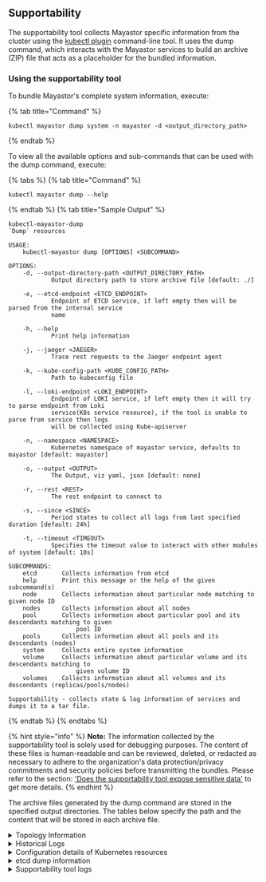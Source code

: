 ## Supportability

The supportability tool collects Mayastor specific information from the cluster using the [kubectl plugin](https://mayastor.gitbook.io/introduction/reference/kubectl-plugin) command-line tool. It uses the dump command, which interacts with the Mayastor services to build an archive (ZIP) file that acts as a placeholder for the bundled information.


### Using the supportability tool

To bundle Mayastor's complete system information, execute:

{% tab title="Command" %}
```text
kubectl mayastor dump system -n mayastor -d <output_directory_path>
```
{% endtab %}

To view all the available options and sub-commands that can be used with the dump command, execute:

{% tabs %}
{% tab title="Command" %}
```text
kubectl mayastor dump --help
```
{% endtab %}
{% tab title="Sample Output" %}
```text
kubectl-mayastor-dump 
`Dump` resources

USAGE:
    kubectl-mayastor dump [OPTIONS] <SUBCOMMAND>

OPTIONS:
    -d, --output-directory-path <OUTPUT_DIRECTORY_PATH>
            Output directory path to store archive file [default: ./]

    -e, --etcd-endpoint <ETCD_ENDPOINT>
            Endpoint of ETCD service, if left empty then will be parsed from the internal service
            name

    -h, --help
            Print help information

    -j, --jaeger <JAEGER>
            Trace rest requests to the Jaeger endpoint agent

    -k, --kube-config-path <KUBE_CONFIG_PATH>
            Path to kubeconfig file

    -l, --loki-endpoint <LOKI_ENDPOINT>
            Endpoint of LOKI service, if left empty then it will try to parse endpoint from Loki
            service(K8s service resource), if the tool is unable to parse from service then logs
            will be collected using Kube-apiserver

    -n, --namespace <NAMESPACE>
            Kubernetes namespace of mayastor service, defaults to mayastor [default: mayastor]

    -o, --output <OUTPUT>
            The Output, viz yaml, json [default: none]

    -r, --rest <REST>
            The rest endpoint to connect to

    -s, --since <SINCE>
            Period states to collect all logs from last specified duration [default: 24h]

    -t, --timeout <TIMEOUT>
            Specifies the timeout value to interact with other modules of system [default: 10s]

SUBCOMMANDS:
    etcd       Collects information from etcd
    help       Print this message or the help of the given subcommand(s)
    node       Collects information about particular node matching to given node ID
    nodes      Collects information about all nodes
    pool       Collects information about particular pool and its descendants matching to given
                   pool ID
    pools      Collects information about all pools and its descendants (nodes)
    system     Collects entire system information
    volume     Collects information about particular volume and its descendants matching to
                   given volume ID
    volumes    Collects information about all volumes and its descendants (replicas/pools/nodes)

Supportability - collects state & log information of services and dumps it to a tar file.
```
{% endtab %}
{% endtabs %}

{% hint style="info" %}
**Note:** The information collected by the supportability tool is solely used for debugging purposes. The content of these files is human-readable and can be reviewed, deleted, or redacted as necessary to adhere to the organization's data protection/privacy commitments and security policies before transmitting the bundles.
Please refer to the section: ['Does the supportability tool expose sensitive data'](https://mayastor.gitbook.io/introduction/v/develop/quickstart/faqs#does-the-supportability-tool-expose-sensitive-data) to get more details.
{% endhint %}


The archive files generated by the dump command are stored in the specified output directories. The tables below specify the path and the content that will be stored in each archive file.


<details>
<summary>Topology Information</summary>
| Folder Path | Mayastor Resource | Node Name |  File Name | Description |
| :--- | :--- | :--- | :--- | :--- |
| ./topology/node | node | node-01 | node-01-topology.json | Topology of node-01(All node topologies will available here) |
| ./topology/pool | pool | pool-01 | pool-01-topology.json | Topology of pool-01 (All pool topologies will available here) |
| ./topology/volume | volume | volume-01 | volume-01-topology.json | Topology information of volume-01 (All volume topologies will available here) |
</details>

<details>
<summary>Historical Logs</summary>
| Folder Path | Host Name(optional) | Component | File Name |
| :--- | :--- | :--- | :--- |
| ./logs/core-agents | - | agent-core | loki-agent-core.log |
| ./logs/rest | - | api-rest | loki-api-rest.log |
| ./logs/csi-controller | - | csi-attacher | loki-csi-attacher.log |
| ./logs/csi-controller | - | csi-controller | loki-csi-controller.log |
| ./logs/csi-controller | - | 	csi-provisioner | loki-csi-provisioner.log |
| ./logs/diskpool-operator | - | operator-diskpool | loki-operator-disk-pool.log |
| ./logs/mayastor| 	node-02 | csi-driver-registrar | node-02-loki-csi-driver-registrar.log |
| ./logs/mayastor | node-01 | csi-node | node-01-loki-csi-node.log |
| ./logs/mayastor | node-01	 | io-engine | node-01-loki-mayastor.log |
| ./logs/blot | node-02 | io-engine | node-02-loki-mayastor.log |
| ./logs/etcd | node-03 | etcd | node-03-loki-etcd.log |
</details> 

<details>
<summary>Configuration details of Kubernetes resources</summary>
| Folder Path | Component | File Name |
| :--- | :--- | :--- |
| ./k8s_resources/configurations/ | agent-core (Deployment) | mayastor-agent-core.yaml |
| ./k8s_resources/configurations/ | api-rest | mayastor-api-rest.yaml |
| ./k8s_resources/configurations/ | csi-controller (Deployment) | mayastor-csi-controller.yaml |
| ./k8s_resources/configurations/ | csi-node(Daemonset) |  mayastor-csi-node.yaml |
| ./k8s_resources/configurations/ | etcd (Statefullset) | mayastor-etcd.yaml |
| ./k8s_resources/configurations/ | loki (Statefullset) | mayastor-loki-yaml |
| ./k8s_resources/configurations/ | operator-diskpool | mayastor-operator-disk-pool.yaml |
| ./k8s_resources/configurations/ | promtail(Daemonset) | mayastor-promtail.yaml |
| ./k8s_resources/configurations/ | io-engine (Daemonset) | io-engine.yaml |
| ./k8s_resources/configurations/ | disk_pools | k8s_diskPools.yaml |
| ./k8s_resources/configurations/ | events | k8s_events.yaml |
| ./k8s_resources/configurations/ | all pods(deployed under the same namespace as Mayastor) | pods.yaml |
</details>

<details>
<summary>etcd dump information</summary>
| Folder Path | Component | File Name |
| :--- | :--- | :--- |
| ./ | etcd | etcd_dump |
</details>

<details>
<summary>Supportability tool logs</summary>
| Folder Path | Component | File Name |
| :--- | :--- | :--- |
| ./ | 	Support-tool | support_tool_logs.log |
</details>
 